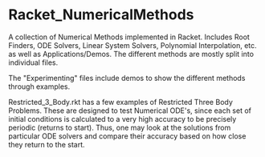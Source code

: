 # Racket_NumericalMethods
A collection of Numerical Methods implemented in Racket. Includes Root Finders, ODE Solvers, Linear System Solvers, Polynomial Interpolation, etc. as well as Applications/Demos.
The different methods are mostly split into individual files.

The "Experimenting" files include demos to show the different methods through examples.

Restricted_3_Body.rkt has a few examples of Restricted Three Body Problems. These are designed to test Numerical ODE's, since each set of initial conditions is calculated to a very high accuracy to be precisely periodic (returns to start). Thus, one may look at the solutions from particular ODE solvers and compare their accuracy based on how close they return to the start.
